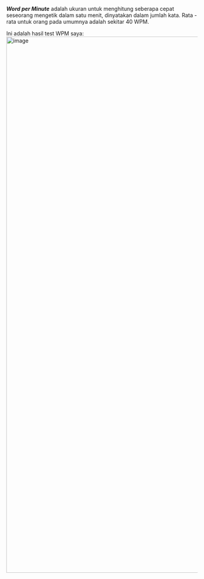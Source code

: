 _**Word per Minute**_ adalah ukuran untuk menghitung seberapa cepat seseorang mengetik dalam satu menit, dinyatakan dalam jumlah kata.
Rata - rata untuk orang pada umumnya adalah sekitar 40 WPM.

Ini adalah hasil test WPM saya:
<img width="2718" height="1412" alt="image" src="https://github.com/user-attachments/assets/5e7cf320-0d4a-4d4a-a8e1-5713ae99cd83" />

